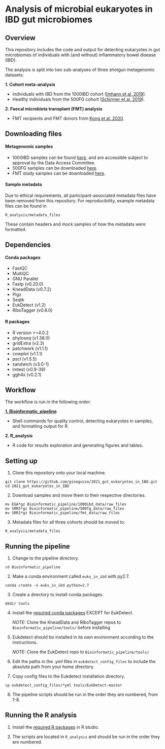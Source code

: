 # Analysis of microbial eukaryotes in IBD gut microbiomes  

## Overview
This repository includes the code and output for detecting eukaryotes in gut microbiomes of individuals with (and without) inflammatory bowel disease (IBD). 

The analysis is split into two sub-analyses of three shotgun metagenomic datasets:

**1.	Cohort meta-analysis**
   -	Individuals with IBD from the 1000IBD cohort ([Imhann et al. 2019](https://bmcgastroenterol.biomedcentral.com/articles/10.1186/s12876-018-0917-5)).
   -	Healthy individuals from the 500FG cohort ([Schirmer et al. 2019](https://www.ncbi.nlm.nih.gov/pmc/articles/PMC5131922/)).
 
**2.	Faecal microbiota transplant (FMT) analysis**
   - FMT recipients and FMT donors from [Kong et al. 2020](https://www.ncbi.nlm.nih.gov/pmc/articles/PMC7725862/).

## Downloading files

#### Metagenomic samples
- 1000IBD samples can be found [here](https://ega-archive.org/datasets/EGAD00001004194), and are accessible subject to approval by the Data Access Committee.
- 500FG samples can be downloaded [here](https://www.ebi.ac.uk/ena/browser/view/PRJNA319574).
- FMT study samples can be downloaded [here](https://www.ncbi.nlm.nih.gov/bioproject/PRJNA625520/).

#### Sample metadata
Due to ethical requirements, all participant-associated metadata files have been removed from this repository. For reproducibility, example metadata files can be found in 
```
R_analysis/metadata_files
```


These contain headers and mock samples of how the metadata were formatted.


## Dependencies

#### Conda packages
-	FastQC
-	MultiQC 
-	GNU Parallel
-	Fastp (v0.20.0)
-	KneadData (v0.7.2)
-	Pigz
-	Seqtk
-	EukDetect (v1.2)
-	RiboTagger (v0.8.0)

#### R packages
- R version >=4.0.2
- phyloseq (v1.38.0)
- gridExtra (v2.3)
- patchwork (v1.1.1)
- cowplot (v1.1.1)
- pscl (v1.5.5)
- sandwich (v3.0-1)
- lmtest (v0.9-39)
- ggh4x (v0.2.1)


## Workflow
The workflow is run in the following order:

[**1. Bioinformatic_pipeline**](https://github.com/ginaguzzo/2021_gut_eukaryotes_in_IBD/tree/main/Bioinformatic_pipeline)
   - Shell commands for quality control, detecting eukaryotes in samples, and formatting output for R.

**2. R_analysis**
   - R code for results exploration and generating figures and tables.

## Setting up
1.	Clone this repository onto your local machine.
```
git clone https://github.com/ginaguzzo/2021_gut_eukaryotes_in_IBD.git
cd 2021_gut_eukaryotes_in_IBD
```

2.	Download samples and move them to their respective directories.
```
mv EGA*gz Bioinformatic_pipeline/1000ibd_data/raw_files
mv SRR5*gz Bioinformatic_pipeline/500fg_data/raw_files
mv SRR1*gz Bioinformatic_pipeline/fmt_data/raw_files
```

3. Metadata files for all three cohorts should be moved to: 
```
R_analysis/metadata_files
```


## Running the pipeline
1. Change to the pipeline directory.
```
cd Bioinformatic_pipeline
```

2. Make a conda environment called `euks_in_ibd` with py2.7.
```
conda create -n euks_in_ibd python=2.7
```

3. Create a directory to install conda packages.
```
mkdir tools
```

4. Install the [required conda packages](https://github.com/ginaguzzo/2021_gut_eukaryotes_in_IBD#conda-packages) EXCEPT for EukDetect.

     *NOTE:* Clone the KneadData and RiboTagger repos to `Bioinformatic_pipeline/tools/` before installing
 
5.	Eukdetect should be installed in its own environment according to the instructions.

     *NOTE:* Clone the EukDetect repo to `Bioinformatic_pipeline/tools/`

6.	Edit the paths in the .yml files in `eukdetect_config_files` to include the absolute path from your home directory. 

7.	Copy config files to the Eukdetect installation directory.
```
cp eukdetect_config_files/*yml tools/EukDetect-master
```

8.	The pipeline scripts should be run in the order they are numbered, from 1-8.


## Running the R analysis
1. Install the [required R packages](https://github.com/ginaguzzo/2021_gut_eukaryotes_in_IBD#r-packages) in R studio. 

2. The scripts are located in `R_analysis` and should be run in the order they are numbered.



